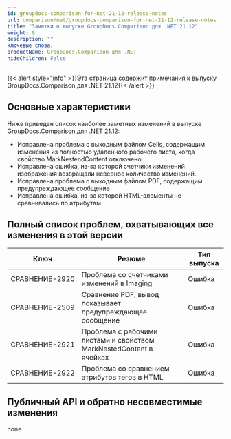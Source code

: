 ```yaml
---
id: groupdocs-comparison-for-net-21-12-release-notes
url: comparison/net/groupdocs-comparison-for-net-21-12-release-notes
title: "Заметки о выпуске GroupDocs.Comparison для .NET 21.12"
weight: 9
description: ""
ключевые слова:
productName: GroupDocs.Comparison для .NET
hideChildren: False
---
```

{{< alert style="info" >}}Эта страница содержит примечания к выпуску GroupDocs.Comparison для .NET 21.12{{< /alert >}}

## Основные характеристики

Ниже приведен список наиболее заметных изменений в выпуске GroupDocs.Comparison для .NET 21.12:

* Исправлена проблема с выходным файлом Cells, содержащим изменения из полностью удаленного рабочего листа, когда свойство MarkNestendContent отключено.
* Исправлена ошибка, из-за которой счетчики изменений изображения возвращали неверное количество изменений.
* Исправлена проблема с выходным файлом PDF, содержащим предупреждающее сообщение
* Исправлена ошибка, из-за которой HTML-элементы не сравнивались по атрибутам.

## Полный список проблем, охватывающих все изменения в этой версии

| Ключ | Резюме | Тип выпуска |
| --- | --- | --- |
| СРАВНЕНИЕ-2920 | Проблема со счетчиками изменений в Imaging | Ошибка |
| СРАВНЕНИЕ-2509 | Сравнение PDF, вывод показывает предупреждающее сообщение | Ошибка |
| СРАВНЕНИЕ-2921 | Проблема с рабочими листами и свойством MarkNestedContent в ячейках | Ошибка |
| СРАВНЕНИЕ-2922 | Проблема со сравнением атрибутов тегов в HTML | Ошибка |

## Публичный API и обратно несовместимые изменения
none
